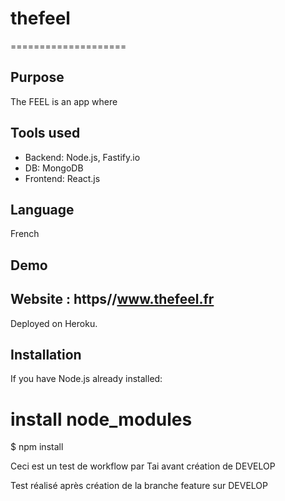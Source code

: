 # thefeel
====================

Purpose
--------------------

The FEEL is an app where 

Tools used
--------------------

- Backend: Node.js, Fastify.io
- DB: MongoDB
- Frontend: React.js

Language
--------------------

French

Demo
--------------------

Website : https//www.thefeel.fr
--------------------


Deployed on Heroku.

Installation
--------------------
If you have Node.js already installed:
# install node_modules
$ npm install


Ceci est un test de workflow par Tai avant création de DEVELOP

Test réalisé après création de la branche feature sur DEVELOP
